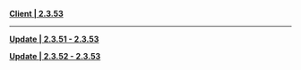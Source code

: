 **[Client | 2.3.53](https://autopatchhkws.yuanshen.com/client_app/download/beta_pc/20211209103530_poUdKZse6pFnRuRd/GenshinImpact_2.3.53_beta.zip)**

-----

**[Update | 2.3.51 - 2.3.53](https://autopatchhkws.yuanshen.com/client_app/beta_update/hk4e_global/22/game_2.3.51_2.3.53_diff_hScQbmOM5CXHjeNr.zip)**

**[Update | 2.3.52 - 2.3.53](https://autopatchhkws.yuanshen.com/client_app/beta_update/hk4e_global/22/game_2.3.52_2.3.53_diff_eyLdHK3NMU2upa48.zip)**